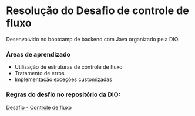# Resolução do Desafio de controle de fluxo
Desenvolvido no bootcamp de backend com Java organizado pela DIO.

### Áreas de aprendizado
- Utilização de estruturas de controle de fluxo
- Tratamento de erros
- Implementação exceções customizadas

### Regras do desfio no repositório da DIO:
[Desafio - Controle de fluxo](https://github.com/digitalinnovationone/trilha-java-basico/tree/main/desafios/controle-fluxo)